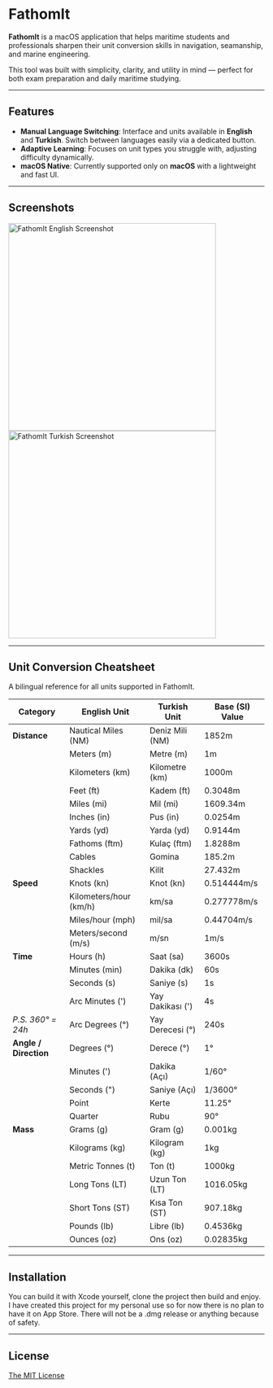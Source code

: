 # FathomIt

**FathomIt** is a macOS application that helps maritime students and professionals sharpen their unit conversion skills in navigation, seamanship, and marine engineering.

This tool was built with simplicity, clarity, and utility in mind — perfect for both exam preparation and daily maritime studying.

---

## Features

- **Manual Language Switching**: Interface and units available in **English** and **Turkish**. Switch between languages easily via a dedicated button.
- **Adaptive Learning**: Focuses on unit types you struggle with, adjusting difficulty dynamically.
- **macOS Native**: Currently supported only on **macOS** with a lightweight and fast UI.

---

## Screenshots

<img width="408" alt="FathomIt English Screenshot" src="https://github.com/user-attachments/assets/3b98c400-1119-4f78-bea6-4127e2285a2e" />
<img width="408" alt="FathomIt Turkish Screenshot" src="https://github.com/user-attachments/assets/bd75ff45-f3e8-4e83-a41c-fb03893895c5" />

---

## Unit Conversion Cheatsheet

A bilingual reference for all units supported in FathomIt.

| Category              | English Unit            | Turkish Unit           | Base (SI) Value     |
|-----------------------|-------------------------|------------------------|---------------------|
| **Distance**          | Nautical Miles (NM)     | Deniz Mili (NM)        | 1852m              |
|                       | Meters (m)              | Metre (m)              | 1m                 |
|                       | Kilometers (km)         | Kilometre (km)         | 1000m              |
|                       | Feet (ft)               | Kadem (ft)             | 0.3048m            |
|                       | Miles (mi)              | Mil (mi)               | 1609.34m           |
|                       | Inches (in)             | Pus (in)               | 0.0254m            |
|                       | Yards (yd)              | Yarda (yd)             | 0.9144m            |
|                       | Fathoms (ftm)           | Kulaç (ftm)            | 1.8288m            |
|                       | Cables                  | Gomina                 | 185.2m             |
|                       | Shackles                | Kilit                  | 27.432m            |
| **Speed**             | Knots (kn)              | Knot (kn)              | 0.514444m/s        |
|                       | Kilometers/hour (km/h)  | km/sa                  | 0.277778m/s        |
|                       | Miles/hour (mph)        | mil/sa                 | 0.44704m/s         |
|                       | Meters/second (m/s)     | m/sn                   | 1m/s               |
| **Time**              | Hours (h)               | Saat (sa)              | 3600s              |
|                       | Minutes (min)           | Dakika (dk)            | 60s                |
|                       | Seconds (s)             | Saniye (s)             | 1s                 |
|                       | Arc Minutes (')         | Yay Dakikası (')       | 4s                 |
| *P.S. 360° = 24h*     | Arc Degrees (°)         | Yay Derecesi (°)       | 240s               |
| **Angle / Direction** | Degrees (°)             | Derece (°)             | 1°                  |
|                       | Minutes (')             | Dakika (Açı)           | 1/60°               |
|                       | Seconds (")             | Saniye (Açı)           | 1/3600°             |
|                       | Point                   | Kerte                  | 11.25°              |
|                       | Quarter                 | Rubu                   | 90°                 |
| **Mass**              | Grams (g)               | Gram (g)               | 0.001kg             |
|                       | Kilograms (kg)          | Kilogram (kg)          | 1kg                 |
|                       | Metric Tonnes (t)       | Ton (t)                | 1000kg              |
|                       | Long Tons (LT)          | Uzun Ton (LT)          | 1016.05kg           |
|                       | Short Tons (ST)         | Kısa Ton (ST)          | 907.18kg            |
|                       | Pounds (lb)             | Libre (lb)             | 0.4536kg            |
|                       | Ounces (oz)             | Ons (oz)               | 0.02835kg           |

---

## Installation
You can build it with Xcode yourself, clone the project then build and enjoy. I have created this project for my personal use so for now there is no plan to have it on App Store. There will not be a .dmg release or anything because of safety.

---

## License
[The MIT License](https://opensource.org/licenses/MIT)
